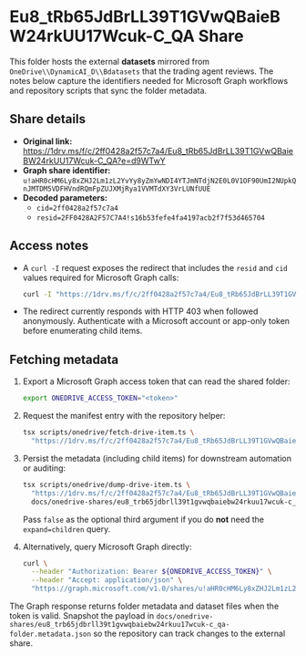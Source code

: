 # Eu8_tRb65JdBrLL39T1GVwQBaieBW24rkUU17Wcuk-C_QA Share

This folder hosts the external **datasets** mirrored from
`OneDrive\\DynamicAI_D\\Bdatasets` that the trading agent reviews. The notes below
capture the identifiers needed for Microsoft Graph workflows and repository
scripts that sync the folder metadata.

## Share details

- **Original link:**
  https://1drv.ms/f/c/2ff0428a2f57c7a4/Eu8_tRb65JdBrLL39T1GVwQBaieBW24rkUU17Wcuk-C_QA?e=d9WTwY
- **Graph share identifier:**
  `u!aHR0cHM6Ly8xZHJ2Lm1zL2YvYy8yZmYwNDI4YTJmNTdjN2E0L0V1OF90UmI2NUpkQnJMTDM5VDFHVndRQmFpZUJXMjRya1VVMTdXY3VrLUNfUUE`
- **Decoded parameters:**
  - `cid=2ff0428a2f57c7a4`
  - `resid=2FF0428A2F57C7A4!s16b53fefe4fa4197acb2f7f53d465704`

## Access notes

- A `curl -I` request exposes the redirect that includes the `resid` and `cid`
  values required for Microsoft Graph calls:

  ```bash
  curl -I "https://1drv.ms/f/c/2ff0428a2f57c7a4/Eu8_tRb65JdBrLL39T1GVwQBaieBW24rkUU17Wcuk-C_QA"
  ```

- The redirect currently responds with HTTP 403 when followed anonymously.
  Authenticate with a Microsoft account or app-only token before enumerating
  child items.

## Fetching metadata

1. Export a Microsoft Graph access token that can read the shared folder:

   ```bash
   export ONEDRIVE_ACCESS_TOKEN="<token>"
   ```

2. Request the manifest entry with the repository helper:

   ```bash
   tsx scripts/onedrive/fetch-drive-item.ts \
     "https://1drv.ms/f/c/2ff0428a2f57c7a4/Eu8_tRb65JdBrLL39T1GVwQBaieBW24rkUU17Wcuk-C_QA"
   ```

3. Persist the metadata (including child items) for downstream automation or
   auditing:

   ```bash
   tsx scripts/onedrive/dump-drive-item.ts \
     "https://1drv.ms/f/c/2ff0428a2f57c7a4/Eu8_tRb65JdBrLL39T1GVwQBaieBW24rkUU17Wcuk-C_QA" \
     docs/onedrive-shares/eu8_trb65jdbrll39t1gvwqbaiebw24rkuu17wcuk-c_qa-folder.metadata.json
   ```

   Pass `false` as the optional third argument if you do **not** need the
   `expand=children` query.

4. Alternatively, query Microsoft Graph directly:

   ```bash
   curl \
     --header "Authorization: Bearer ${ONEDRIVE_ACCESS_TOKEN}" \
     --header "Accept: application/json" \
     "https://graph.microsoft.com/v1.0/shares/u!aHR0cHM6Ly8xZHJ2Lm1zL2YvYy8yZmYwNDI4YTJmNTdjN2E0L0V1OF90UmI2NUpkQnJMTDM5VDFHVndRQmFpZUJXMjRya1VVMTdXY3VrLUNfUUE/driveItem?expand=children"
   ```

The Graph response returns folder metadata and dataset files when the token is
valid. Snapshot the payload in
`docs/onedrive-shares/eu8_trb65jdbrll39t1gvwqbaiebw24rkuu17wcuk-c_qa-folder.metadata.json`
so the repository can track changes to the external share.

